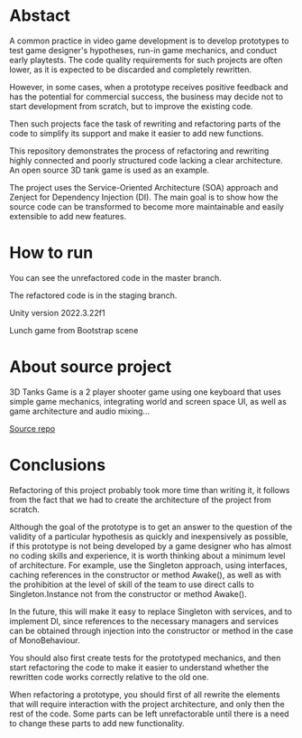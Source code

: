 # Abstact
          
A common practice in video game development is to develop prototypes to test game designer's hypotheses, run-in game mechanics, and conduct early playtests. The code quality requirements for such projects are often lower, as it is expected to be discarded and completely rewritten. 

 However, in some cases, when a prototype receives positive feedback and has the potential for commercial success, the business may decide not to start development from scratch, but to improve the existing code.

Then such projects face the task of rewriting and refactoring parts of the code to simplify its support and make it easier to add new functions.

This repository demonstrates the process of refactoring and rewriting highly connected and poorly structured code lacking a clear architecture. An open source 3D tank game is used as an example.

The project uses the Service-Oriented Architecture (SOA) approach and Zenject for Dependency Injection (DI). The main goal is to show how the source code can be transformed to become more maintainable and easily extensible to add new features.

# How to run
You can see the unrefactored code in the master branch. 

The refactored code is in the staging branch.

Unity version 2022.3.22f1

Lunch game from Bootstrap scene


# About source project

3D Tanks Game is a 2 player shooter game using one keyboard that uses simple game mechanics, integrating world and screen space UI, as well as game architecture and audio mixing...

[Source repo](https://github.com/choubari/3D-Tanks-Game-Unity)

# Conclusions

Refactoring of this project probably took more time than writing it, it follows from the fact that we had to create the architecture of the project from scratch. 

Although the goal of the prototype is to get an answer to the question of the validity of a particular hypothesis as quickly and inexpensively as possible, if this prototype is not being developed by a game designer who has almost no coding skills and experience, it is worth thinking about a minimum level of architecture.
For example, use the Singleton approach, using interfaces, caching references in the constructor or method Awake(), as well as with the prohibition at the level of skill of the team to use direct calls to Singleton.Instance not from the constructor or method Awake().

In the future, this will make it easy to replace Singleton with services, and to implement DI, since references to the necessary managers and services can be obtained through injection into the constructor or method in the case of MonoBehaviour.

You should also first create tests for the prototyped mechanics, and then start refactoring the code to make it easier to understand whether the rewritten code works correctly relative to the old one.

When refactoring a prototype, you should first of all rewrite the elements that will require interaction with the project architecture, and only then the rest of the code. Some parts can be left unrefactorable until there is a need to change these parts to add new functionality.
